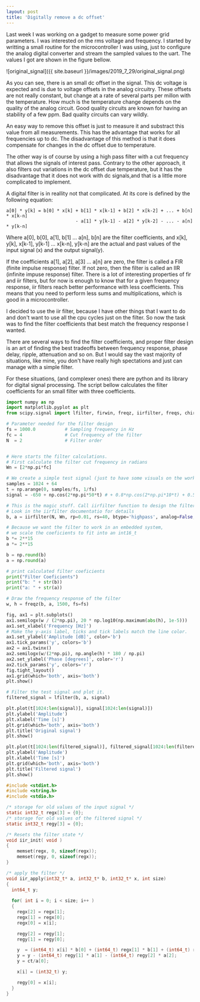 ```yaml
---
layout: post
title: 'Digitally remove a dc offset'
---
```


Last week I was working on a gadget to measure some power grid parameters. I was interested on the rms voltage and frequency. I started by writting a small routine for the microcontroller I was using, just to configure the analog digital converter and stream the sampled values to the uart. The values I got are shown in the figure bellow.

![original_signal]({{ site.baseurl }}/images/2019_7_29/original_signal.png)

As you can see, there is an small dc offset in the signal. This dc voltage is expected and is due to voltage offsets in the analog circuitry. These offsets are not really constant, but change at a rate of several parts per millon with the temperature. How much is the temperature change depends on the quality of the analog circuit. Good quality circuits are known for having an stability of a few ppm. Bad quality circuits can vary wildly.

An easy way to remove this offset is just to measure it and substract this value from all measurements. This has the advantage that works for all frequencies up to dc. The disadvantage of this method is that it does compensate for changes in the dc offset due to temperature. 

The other way is of course by using a high pass filter with a cut frequency that allows the signals of interest pass. Contrary to the other approach, it also filters out variations in the dc offset due temperature, but it has the disadvantage that it does not work with dc signals,and that is a little more complicated to implement. 

A digital filter is in reallity not that complicated. At its core is defined by the following equation:

```
a[0] * y[k] = b[0] * x[k] + b[1] * x[k-1] + b[2] * x[k-2] + ... + b[n] * x[k-n] 
                          - a[1] * y[k-1] - a[2] * y[k-2] - ... - a[n] * y[k-n] 
```

Where a[0], b[0], a[1], b[1] ... a[n], b[n] are the filter coefficients, and 
x[k], y[k], x[k-1], y[k-1] ... x[k-n], y[k-n] are the actual and past values of
the input signal (x) and the output signal(y).

If the coefficients a[1], a[2], a[3] ... a[n] are zero, the filter is called a
FIR (finite impulse response) filter. If not zero, then the filter is called an 
IIR (infinite impuse response) filter. There is a lot of interesting properties 
of fir and iir filters, but for now is enough to know that for a given frequency
response, iir filters reach better performance with less coefficients. This means
that you need to perform less sums and multiplications, which is good in a
microcontroller.

I decided to use the iir filter, because I have other things that I want to do
and don't want to use all the cpu cycles just on the filter. So now the task was
to find the filter coefficients that best match the frequency response I wanted.

There are several ways to find the filter coefficients, and proper filter design
is an art of finding the best tradeoffs between frequency response, phase delay, 
ripple, attenuation and so on. But I would say the vast majority of situations, 
like mine, you don't have really high spectations and just can manage with a simple
filter.

For these situations, (and complexer ones) there are python and its library for
digital signal processing. The script bellow calculates the filter coefficients
for an small filter with three coefficients. 

```python
import numpy as np
import matplotlib.pyplot as plt
from scipy.signal import lfilter, firwin, freqz, iirfilter, freqs, chirp

# Parameter needed for the filter design
fs = 1000.0           # Sampling frequency in Hz
fc = 4                # Cut frequency of the filter
N  = 2                # Filter order


# Here starts the filter calculations.
# First calculate the filter cut frequency in radians
Wn = [2*np.pi*fc]

# We create a simple test signal (just to have some visuals on the working of the filter)
samples = 1024 + 64    
t = np.arange(0, samples/fs, 1/fs)
signal = -650 + np.cos(2*np.pi*50*t) # + 0.8*np.cos(2*np.pi*10*t) + 0.5*np.sin(2*np.pi*1000*t)

# This is the magic stuff. Call iirfilter function to design the filter.
# Look in the iirfilter documentatio for details
b, a = iirfilter(N, Wn, rp=0.01, rs=40, btype='highpass', analog=False, ftype='ellip', fs=fs)

# Because we want the filter to work in an embedded system,
# we scale the coeficients to fit into an int16_t
b *= 2**15
a *= 2**15

b = np.round(b)
a = np.round(a)

# print calculated filter coeficients
print("Filter Coeficients")
print("b: " + str(b))
print("a: " + str(a))

# Draw the frequency response of the filter
w, h = freqz(b, a, 1500, fs=fs)

fig, ax1 = plt.subplots()
ax1.semilogx(w / (2*np.pi), 20 * np.log10(np.maximum(abs(h), 1e-5)))
ax1.set_xlabel('Frequency [Hz]')
# Make the y-axis label, ticks and tick labels match the line color.
ax1.set_ylabel('Amplitude [dB]', color='b')
ax1.tick_params('y', colors='b')
ax2 = ax1.twinx()
ax2.semilogx(w/(2*np.pi), np.angle(h) * 180 / np.pi)
ax2.set_ylabel('Phase [degrees]', color='r')
ax2.tick_params('y', colors='r')
fig.tight_layout()
ax1.grid(which='both', axis='both')
plt.show()

# Filter the test signal and plot it.
filtered_signal = lfilter(b, a, signal)

plt.plot(t[1024:len(signal)], signal[1024:len(signal)])
plt.ylabel('Amplitude')
plt.xlabel('Time [s]')
plt.grid(which='both', axis='both')
plt.title('Original signal')
plt.show()

plt.plot(t[1024:len(filtered_signal)], filtered_signal[1024:len(filtered_signal)])
plt.ylabel('Amplitude')
plt.xlabel('Time [s]')
plt.grid(which='both', axis='both')
plt.title('Filtered signal')
plt.show()
```


```c
#include <stdint.h>
#include <string.h>
#include <stdio.h>

/* storage for old values of the input signal */
static int32_t regx[3] = {0};
/* storage for old values of the filtered signal */
static int32_t regy[3] = {0};

/* Resets the filter state */
void iir_init( void )
{
	memset(regx, 0, sizeof(regx));
	memset(regy, 0, sizeof(regx));
}

/* apply the filter */
void iir_apply(int32_t* a, int32_t* b, int32_t* x, int size)
{
  int64_t y;
  
  for( int i = 0; i < size; i++ )
  {
    regx[2] = regx[1];
    regx[1] = regx[0];
    regx[0] = x[i];

    regy[2] = regy[1];
    regy[1] = regy[0];

    y  = (int64_t) x[i] * b[0] + (int64_t) regx[1] * b[1] + (int64_t) regx[2] * b[2]; 
    y = y - (int64_t) regy[1] * a[1] - (int64_t) regy[2] * a[2];
    y = ct/a[0];

    x[i] = (int32_t) y;

    regy[0] = x[i];
  }
}
```